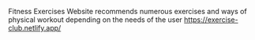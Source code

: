 
Fitness Exercises Website recommends numerous exercises and ways of physical workout depending on the needs of the user
https://exercise-club.netlify.app/
